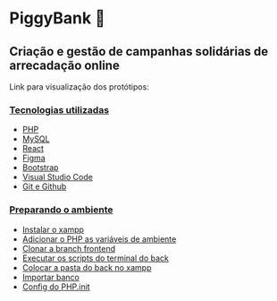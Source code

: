 # PiggyBank 🐖
## Criação e gestão de campanhas solidárias de arrecadação online 
Link para visualização dos protótipos: <a href='https://www.figma.com/design/nTaXkv3oerX33UbuH3OLLc/piggybank?t=0z9S8ywLz6Aq44LJ-0' target='_blank'/>

### Tecnologias utilizadas 
- PHP
- MySQL
- React
- Figma
- Bootstrap
- Visual Studio Code
- Git e Github

 ### Preparando o ambiente
- Instalar o xampp
- Adicionar o PHP as variáveis de ambiente
- Clonar a branch frontend
- Executar os scripts do terminal do back
- Colocar a pasta do back no xampp
- Importar banco
- Config do PHP.init
